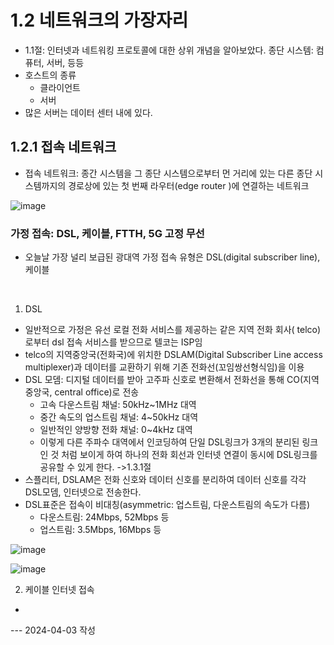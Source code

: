 # 1.2 네트워크의 가장자리

- 1.1절: 인터넷과 네트워킹 프로토콜에 대한 상위 개념을 알아보았다. 종단 시스템: 컴퓨터, 서버, 등등
- 호스트의 종류
  - 클라이언트
  - 서버
- 많은 서버는 데이터 센터 내에 있다.

  
## 1.2.1 접속 네트워크

- 접속 네트워크: 종간 시스템을 그 종단 시스템으로부터 먼 거리에 있는 다른 종단 시스템까지의 경로상에 있는 첫 번째 라우터(edge router
)에 연결하는 네트워크

![image](https://github.com/user-attachments/assets/56766fd1-7e41-4552-9966-85ee4482cbe5)

### 가정 접속: DSL, 케이블, FTTH, 5G 고정 무선

- 오늘날 가장 널리 보급된 광대역 가정 접속 유형은 DSL(digital subscriber line), 케이블

</br>

1. DSL
  - 일반적으로 가정은 유선 로컬 전화 서비스를 제공하는 같은 지역 전화 회사( telco)로부터 dsl 접속 서비스를 받으므로 텔코는 ISP임
  - telco의 지역중앙국(전화국)에 위치한 DSLAM(Digital Subscriber Line access multiplexer)과 데이터를 교환하기 위해 기존 전화선(꼬임쌍선형식임)을 이용
  - DSL 모뎀: 디지털 데이터를 받아 고주파 신호로 변환해서 전화선을 통해 CO(지역 중앙국, central office)로 전송
    - 고속 다운스트림 채널: 50kHz~1MHz 대역
    - 중간 속도의 업스트림 채널: 4~50kHz 대역
    - 일반적인 양방향 전화 채널: 0~4kHz 대역
    - 이렇게 다른 주파수 대역에서 인코딩하여 단일 DSL링크가 3개의 분리된 링크인 것 처럼 보이게 하여 하나의 전화 회선과 인터넷 연결이 동시에 DSL링크를 공유할 수 있게 한다. ->1.3.1절
  - 스플리터, DSLAM은 전화 신호와 데이터 신호를 분리하여 데이터 신호를 각각 DSL모뎀, 인터넷으로 전송한다.
  - DSL표준은 접속이 비대칭(asymmetric: 업스트림, 다운스트림의 속도가 다름)
      - 다운스트림: 24Mbps, 52Mbps 등
      - 업스트림: 3.5Mbps, 16Mbps 등

![image](https://github.com/user-attachments/assets/8d5503d9-4b0d-40a9-b551-11f8aae9183d)

![image](https://github.com/user-attachments/assets/d63978c1-3b3d-4312-a8bc-193030980e37)


2. 케이블 인터넷 접속
  -
   
--- 2024-04-03 작성
